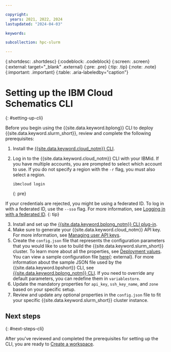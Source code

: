 ```yaml
---

copyright:
  years: 2021, 2022, 2024
lastupdated: "2024-04-03"

keywords: 

subcollection: hpc-slurm

---
```


{:shortdesc: .shortdesc}
{:codeblock: .codeblock}
{:screen: .screen}
{:external: target="_blank" .external}
{:pre: .pre}
{:tip: .tip}
{:note: .note}
{:important: .important}
{:table: .aria-labeledby="caption"}

# Setting up the IBM Cloud Schematics CLI
{: #setting-up-cli}

Before you begin using the {{site.data.keyword.bplong}} CLI to deploy {{site.data.keyword.slurm_short}}, review and complete the following prerequisites: 

1. Install the [{{site.data.keyword.cloud_notm}} CLI](/docs/cli?topic=cli-install-ibmcloud-cli).
2. Log in to the {{site.data.keyword.cloud_notm}} CLI with your IBMid. If you have multiple accounts, you are prompted to select which account to use. If you do not specify a region with the `-r` flag, you must also select a region.

    ```
    ibmcloud login
    ```
    {: pre}

If your credentials are rejected, you might be using a federated ID. To log in with a federated ID, use the `--sso` flag. For more information, see [Logging in with a federated ID](/docs/account?topic=account-federated_id).
{: tip}

3. Install and set up the [{{site.data.keyword.bplong_notm}} CLI plug-in](/docs/schematics?topic=schematics-setup-cli#install-schematics-plugin).
4. Make sure to generate your {{site.data.keyword.cloud_notm}} API key. For more information, see [Managing user API keys](/docs/account?topic=account-userapikey).
5. Create the `config.json` file that represents the configuration parameters that you would like to use to build the {{site.data.keyword.slurm_short}} cluster. To learn more about all the properties, see [Deployment values](/docs/hpc-slurm?topic=hpc-slurm-deployment-values). You can view a sample configuration file [here](https://github.com/IBM-Cloud/hpc-cluster-slurm/blob/master/sample/configs/hpc_workspace_config.json){: external}. For more information about the sample JSON file used by the {{site.data.keyword.bpshort}} CLI, see [{{site.data.keyword.bplong_notm}} CLI](/docs/schematics?topic=schematics-schematics-cli-reference). If you need to override any default parameters, you can redefine them in `variablestore`.
6. Update the mandatory properties for `api_key`, `ssh_key_name`, and `zone` based on your specific setup. 
7. Review and update any optional properties in the `config.json` file to fit your specific {{site.data.keyword.slurm_short}} cluster instance. 

## Next steps
{: #next-steps-cli}

After you've reviewed and completed the prerequisites for setting up the CLI, you are ready to [Create a workspace](/docs/hpc-slurm?topic=hpc-slurm-creating-workspace&interface=ui#before-you-begin-creating-cli).

